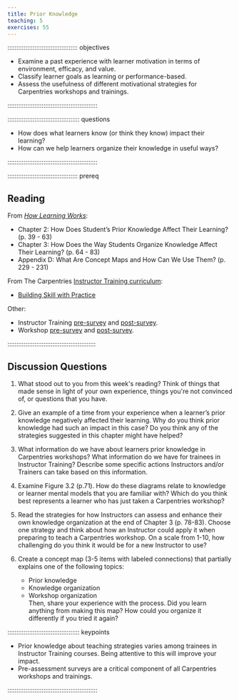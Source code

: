 ```yaml
---
title: Prior Knowledge
teaching: 5
exercises: 55
---
```


::::::::::::::::::::::::::::::::::::::: objectives

- Examine a past experience with learner motivation in terms of environment, efficacy, and value.
- Classify learner goals as learning or performance-based.
- Assess the usefulness of different motivational strategies for Carpentries workshops and trainings.


::::::::::::::::::::::::::::::::::::::::::::::::::

:::::::::::::::::::::::::::::::::::::::: questions

- How does what learners know (or think they know) impact their learning?
- How can we help learners organize their knowledge in useful ways? 

::::::::::::::::::::::::::::::::::::::::::::::::::

::::::::::::::::::::::::::::::::::::::: prereq

## Reading

From [*How Learning Works*](https://www.worldcat.org/title/how-learning-works-seven-research-based-principles-for-smart-teaching/oclc/468969206):

* Chapter 2: How Does Student’s Prior Knowledge Affect Their Learning? (p. 39 - 63)
* Chapter 3: How Does the Way Students Organize Knowledge Affect Their Learning? (p. 64 - 83)
* Appendix D: What Are Concept Maps and How Can We Use Them? (p. 229 - 231)

From The Carpentries [Instructor Training curriculum](https://carpentries.github.io/instructor-training/instructor/index.html): 

* [Building Skill with Practice](https://carpentries.github.io/instructor-training/instructor/02-practice-learning.html)

Other: 

* Instructor Training [pre-survey](https://carpentries.github.io/assessment-archives/instructor-training-pre/instructor-training-pre.html) and [post-survey](https://carpentries.github.io/assessment-archives/instructor-training-post/instructor-training-post.html).
* Workshop [pre-survey](https://carpentries.github.io/assessment-archives/pre-workshop/pre-workshop.html) and [post-survey](https://carpentries.github.io/assessment-archives/post-workshop/post-workshop.html).


:::::::::::::::::::::::::::::::::::::::::::::::::


## Discussion Questions


1. What stood out to you from this week's reading? Think of things that made sense in light of your own experience, things you're not convinced of, or questions that you have.

1. Give an example of a time from your experience when a learner’s prior knowledge negatively affected their learning. Why do you think prior knowledge had such an impact in this case? Do you think any of the strategies suggested in this chapter might have helped?

1. What information do we have about learners prior knowledge in Carpentries workshops? What information do we have for trainees in Instructor Training? Describe some specific actions Instructors and/or Trainers can take based on this information.

1. Examine Figure 3.2 (p.71). How do these diagrams relate to knowledge or learner mental models that you are familiar with? Which do you think best represents a learner who has just taken a Carpentries workshop?

1. Read the strategies for how Instructors can assess and enhance their own knowledge organization at the end of Chapter 3 (p. 78-83). Choose one strategy and think about how an Instructor could apply it when preparing to teach a Carpentries workshop. On a scale from 1-10, how challenging do you think it would be for a new Instructor to use?

1. Create a concept map (3-5 items with labeled connections) that partially explains one of the following topics:
	- Prior knowledge
	- Knowledge organization
	- Workshop organization  
Then, share your experience with the process. Did you learn anything from making this map? How could you organize it differently if you tried it again?


:::::::::::::::::::::::::::::::::::::::: keypoints

- Prior knowledge about teaching strategies varies among trainees in Instructor Training courses. Being attentive to this will improve your impact.
- Pre-assessment surveys are a critical component of all Carpentries workshops and trainings.

::::::::::::::::::::::::::::::::::::::::::::::::::


